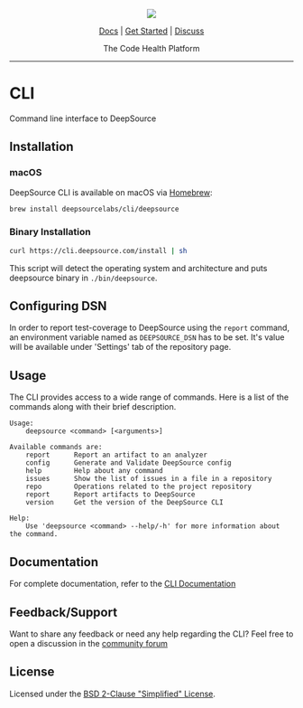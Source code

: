 <p align="center">
  <img src="https://cms.deepsource.io/logo-wordmark-dark.svg" />
</p>

<p align="center">
  <a href="https://docs.deepsource.com">Docs</a> |
  <a href="https://deepsource.com">Get Started</a> |
  <a href="https://discuss.deepsource.com/">Discuss</a>
</p>

<p align="center">
  The Code Health Platform
</p>

</p>

---

# CLI

Command line interface to DeepSource

## Installation

### macOS

DeepSource CLI is available on macOS via [Homebrew](https://brew.sh/):

```sh
brew install deepsourcelabs/cli/deepsource
```
### Binary Installation

```sh
curl https://cli.deepsource.com/install | sh
```
This script will detect the operating system and architecture and puts deepsource binary in `./bin/deepsource`.

## Configuring DSN

In order to report test-coverage to DeepSource using the `report` command, an environment variable named as `DEEPSOURCE_DSN` has to
be set. It's value will be available under 'Settings' tab of the repository page.

## Usage

The CLI provides access to a wide range of commands. Here is a list of the
commands along with their brief description.

```
Usage:
    deepsource <command> [<arguments>]

Available commands are:
    report      Report an artifact to an analyzer
    config      Generate and Validate DeepSource config
    help        Help about any command
    issues      Show the list of issues in a file in a repository
    repo        Operations related to the project repository
    report      Report artifacts to DeepSource
    version     Get the version of the DeepSource CLI

Help:
    Use 'deepsource <command> --help/-h' for more information about the command.
```

## Documentation

For complete documentation, refer to the [CLI Documentation](https://docs.deepsource.com/docs/cli)

## Feedback/Support

Want to share any feedback or need any help regarding the CLI? Feel free to
open a discussion in the [community forum](https://discuss.deepsource.com)

## License

Licensed under the [BSD 2-Clause "Simplified" License](https://github.com/deepsourcelabs/cli/blob/master/LICENSE).
